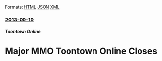 
Formats: [HTML](/news/2013/09/19/major-mmo-toontown-online-closes.html)  [JSON](/news/2013/09/19/major-mmo-toontown-online-closes.json)  [XML](/news/2013/09/19/major-mmo-toontown-online-closes.xml)  

### [2013-09-19](/news/2013/09/19/index.md)

##### Toontown Online
# Major MMO Toontown Online Closes



